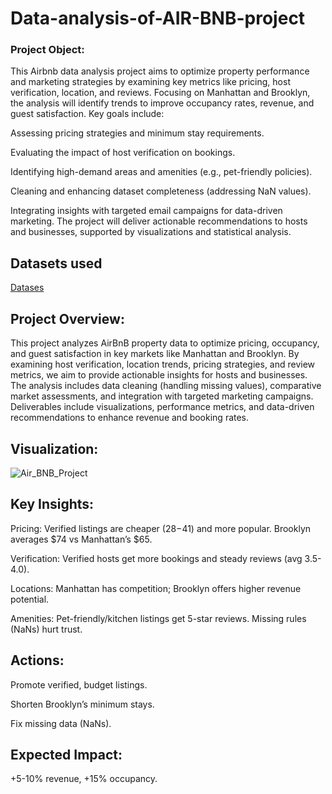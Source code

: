 # Data-analysis-of-AIR-BNB-project
### Project Object:
This Airbnb data analysis project aims to optimize property performance and marketing strategies by examining key metrics like pricing, host verification, location, and reviews. Focusing on Manhattan and Brooklyn, the analysis will identify trends to improve occupancy rates, revenue, and guest satisfaction. Key goals include:

Assessing pricing strategies and minimum stay requirements.

Evaluating the impact of host verification on bookings.

Identifying high-demand areas and amenities (e.g., pet-friendly policies).

Cleaning and enhancing dataset completeness (addressing NaN values).

Integrating insights with targeted email campaigns for data-driven marketing.
The project will deliver actionable recommendations to hosts and businesses, supported by visualizations and statistical analysis.

## Datasets used
<a href="https://github.com/dipu1979/Data-analysis-of-AR-BNB-project/commit/d613d39ff62cd97e796c74df4ca1a18bcc562ffc#diff-b2ff354328e8ac70b7bfccd67dbbf53d7f9c1fbc580f4f010691a0c8e805c7a8">Datases</a>

## Project Overview:
This project analyzes AirBnB property data to optimize pricing, occupancy, and guest satisfaction in key markets like Manhattan and Brooklyn. By examining host verification, location trends, pricing strategies, and review metrics, we aim to provide actionable insights for hosts and businesses. The analysis includes data cleaning (handling missing values), comparative market assessments, and integration with targeted marketing campaigns. Deliverables include visualizations, performance metrics, and data-driven recommendations to enhance revenue and booking rates.

## Visualization:
![Air_BNB_Project](https://github.com/user-attachments/assets/b88fb783-f02d-4d87-8809-d44409584865)

## Key Insights:

Pricing: Verified listings are cheaper ($28-$41) and more popular. Brooklyn averages $74 vs Manhattan’s $65.

Verification: Verified hosts get more bookings and steady reviews (avg 3.5-4.0).

Locations: Manhattan has competition; Brooklyn offers higher revenue potential.

Amenities: Pet-friendly/kitchen listings get 5-star reviews. Missing rules (NaNs) hurt trust.

## Actions:

Promote verified, budget listings.

Shorten Brooklyn’s minimum stays.

Fix missing data (NaNs).

## Expected Impact:
+5-10% revenue, +15% occupancy.

